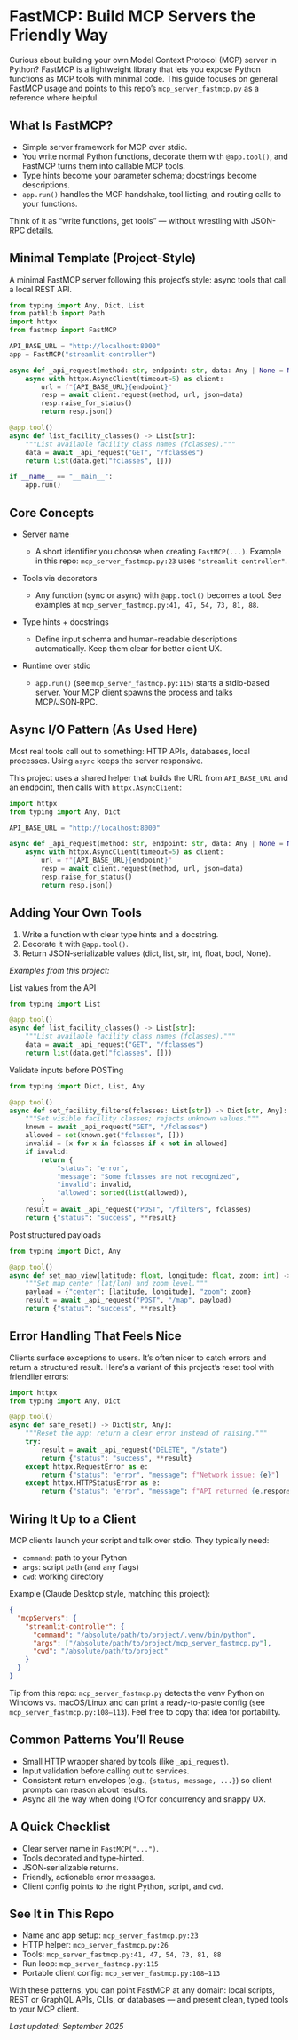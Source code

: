 # FastMCP: Build MCP Servers the Friendly Way

Curious about building your own Model Context Protocol (MCP) server in Python? FastMCP is a lightweight library that lets you expose Python functions as MCP tools with minimal code. This guide focuses on general FastMCP usage and points to this repo’s `mcp_server_fastmcp.py` as a reference where helpful.

## What Is FastMCP?

- Simple server framework for MCP over stdio.
- You write normal Python functions, decorate them with `@app.tool()`, and FastMCP turns them into callable MCP tools.
- Type hints become your parameter schema; docstrings become descriptions.
- `app.run()` handles the MCP handshake, tool listing, and routing calls to your functions.

Think of it as “write functions, get tools” — without wrestling with JSON-RPC details.

## Minimal Template (Project-Style)

A minimal FastMCP server following this project’s style: async tools that call a local REST API.

```python
from typing import Any, Dict, List
from pathlib import Path
import httpx
from fastmcp import FastMCP

API_BASE_URL = "http://localhost:8000"
app = FastMCP("streamlit-controller")

async def _api_request(method: str, endpoint: str, data: Any | None = None) -> Dict[str, Any]:
    async with httpx.AsyncClient(timeout=5) as client:
        url = f"{API_BASE_URL}{endpoint}"
        resp = await client.request(method, url, json=data)
        resp.raise_for_status()
        return resp.json()

@app.tool()
async def list_facility_classes() -> List[str]:
    """List available facility class names (fclasses)."""
    data = await _api_request("GET", "/fclasses")
    return list(data.get("fclasses", []))

if __name__ == "__main__":
    app.run()
```

## Core Concepts

- Server name
  - A short identifier you choose when creating `FastMCP(...)`. Example in this repo: `mcp_server_fastmcp.py:23` uses `"streamlit-controller"`.

- Tools via decorators
  - Any function (sync or async) with `@app.tool()` becomes a tool. See examples at `mcp_server_fastmcp.py:41, 47, 54, 73, 81, 88`.

- Type hints + docstrings
  - Define input schema and human-readable descriptions automatically. Keep them clear for better client UX.

- Runtime over stdio
  - `app.run()` (see `mcp_server_fastmcp.py:115`) starts a stdio-based server. Your MCP client spawns the process and talks MCP/JSON‑RPC.

## Async I/O Pattern (As Used Here)

Most real tools call out to something: HTTP APIs, databases, local processes. Using `async` keeps the server responsive.

This project uses a shared helper that builds the URL from `API_BASE_URL` and an endpoint, then calls with `httpx.AsyncClient`:

```python
import httpx
from typing import Any, Dict

API_BASE_URL = "http://localhost:8000"

async def _api_request(method: str, endpoint: str, data: Any | None = None) -> Dict[str, Any]:
    async with httpx.AsyncClient(timeout=5) as client:
        url = f"{API_BASE_URL}{endpoint}"
        resp = await client.request(method, url, json=data)
        resp.raise_for_status()
        return resp.json()
```

## Adding Your Own Tools

1) Write a function with clear type hints and a docstring.
2) Decorate it with `@app.tool()`.
3) Return JSON‑serializable values (dict, list, str, int, float, bool, None).

*Examples from this project:*

List values from the API

```python
from typing import List

@app.tool()
async def list_facility_classes() -> List[str]:
    """List available facility class names (fclasses)."""
    data = await _api_request("GET", "/fclasses")
    return list(data.get("fclasses", []))
```

Validate inputs before POSTing

```python
from typing import Dict, List, Any

@app.tool()
async def set_facility_filters(fclasses: List[str]) -> Dict[str, Any]:
    """Set visible facility classes; rejects unknown values."""
    known = await _api_request("GET", "/fclasses")
    allowed = set(known.get("fclasses", []))
    invalid = [x for x in fclasses if x not in allowed]
    if invalid:
        return {
            "status": "error",
            "message": "Some fclasses are not recognized",
            "invalid": invalid,
            "allowed": sorted(list(allowed)),
        }
    result = await _api_request("POST", "/filters", fclasses)
    return {"status": "success", **result}
```

Post structured payloads

```python
from typing import Dict, Any

@app.tool()
async def set_map_view(latitude: float, longitude: float, zoom: int) -> Dict[str, Any]:
    """Set map center (lat/lon) and zoom level."""
    payload = {"center": [latitude, longitude], "zoom": zoom}
    result = await _api_request("POST", "/map", payload)
    return {"status": "success", **result}
```

## Error Handling That Feels Nice

Clients surface exceptions to users. It’s often nicer to catch errors and return a structured result. Here’s a variant of this project’s reset tool with friendlier errors:

```python
import httpx
from typing import Any, Dict

@app.tool()
async def safe_reset() -> Dict[str, Any]:
    """Reset the app; return a clear error instead of raising."""
    try:
        result = await _api_request("DELETE", "/state")
        return {"status": "success", **result}
    except httpx.RequestError as e:
        return {"status": "error", "message": f"Network issue: {e}"}
    except httpx.HTTPStatusError as e:
        return {"status": "error", "message": f"API returned {e.response.status_code}"}
```

## Wiring It Up to a Client

MCP clients launch your script and talk over stdio. They typically need:
- `command`: path to your Python
- `args`: script path (and any flags)
- `cwd`: working directory

Example (Claude Desktop style, matching this project):

```json
{
  "mcpServers": {
    "streamlit-controller": {
      "command": "/absolute/path/to/project/.venv/bin/python",
      "args": ["/absolute/path/to/project/mcp_server_fastmcp.py"],
      "cwd": "/absolute/path/to/project"
    }
  }
}
```

Tip from this repo: `mcp_server_fastmcp.py` detects the venv Python on Windows vs. macOS/Linux and can print a ready-to-paste config (see `mcp_server_fastmcp.py:108–113`). Feel free to copy that idea for portability.

## Common Patterns You’ll Reuse

- Small HTTP wrapper shared by tools (like `_api_request`).
- Input validation before calling out to services.
- Consistent return envelopes (e.g., `{status, message, ...}`) so client prompts can reason about results.
- Async all the way when doing I/O for concurrency and snappy UX.

## A Quick Checklist

- Clear server name in `FastMCP("...")`.
- Tools decorated and type‑hinted.
- JSON‑serializable returns.
- Friendly, actionable error messages.
- Client config points to the right Python, script, and `cwd`.

## See It in This Repo

- Name and app setup: `mcp_server_fastmcp.py:23`
- HTTP helper: `mcp_server_fastmcp.py:26`
- Tools: `mcp_server_fastmcp.py:41, 47, 54, 73, 81, 88`
- Run loop: `mcp_server_fastmcp.py:115`
- Portable client config: `mcp_server_fastmcp.py:108–113`

With these patterns, you can point FastMCP at any domain: local scripts, REST or GraphQL APIs, CLIs, or databases — and present clean, typed tools to your MCP client.

*Last updated: September 2025*
